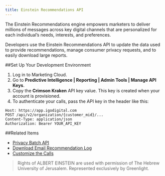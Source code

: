 ```yaml
---
title: Einstein Recommendations API
---
```

The Einstein Recommendations engine empowers marketers to deliver millions of messages across key digital channels that are personalized for each individual’s needs, interests, and preferences.

Developers use the Einstein Recommendations API to update the data used to provide recommendations, manage consumer privacy requests, and to easily download large reports.

##Set Up Your Development Environment
1. Log in to Marketing Cloud.
2. Go to **Predictive Intelligence | Reporting | Admin Tools | Manage API Keys**.
3. Copy the **Crimson Kraken** API key value. This key is created when your account is provisioned.
4. To authenticate your calls, pass the API key in the header like this:
```
Host: https://app.igodigital.com
POST /api/v2/organization/{customer_mid}/...
Content-Type: application/json
Authorization: Bearer YOUR_API_KEY
```

##Related Items
* [Privacy Batch API](pb-privacy-api.htm)
* [Download Email Recommendation Log](pb-email-rec-log.htm)
* [Customize the Calls](https://help.salesforce.com/articleView?id=mc_pb_customize_the_calls.htm&type=5)

> Rights of ALBERT EINSTEIN are used with permission of The Hebrew University of Jerusalem. Represented exclusively by Greenlight.
